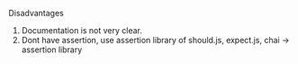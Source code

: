 Disadvantages

1. Documentation is not very clear.
2. Dont have assertion, use assertion library of should.js, expect.js, chai -> assertion library
